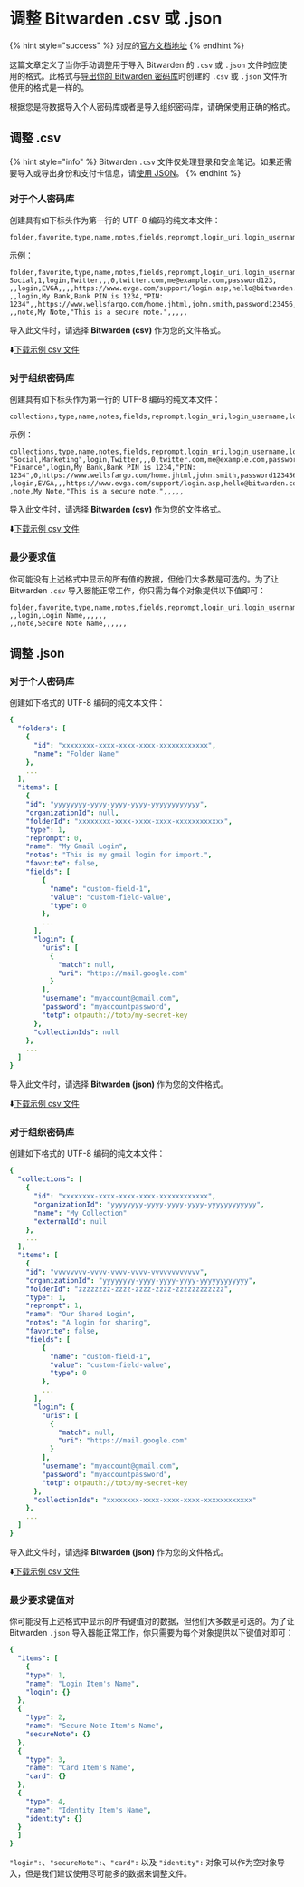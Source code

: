 # 调整 Bitwarden .csv 或 .json

{% hint style="success" %}
对应的[官方文档地址](https://bitwarden.com/help/article/condition-bitwarden-import/)
{% endhint %}

这篇文章定义了当你手动调整用于导入 Bitwarden 的 `.csv` 或 `.json` 文件时应使用的格式。此格式与[导出你的 Bitwarden 密码库](export-vault-data.md)时创建的 `.csv` 或 `.json` 文件所使用的格式是一样的。

根据您是将数据导入个人密码库或者是导入组织密码库，请确保使用正确的格式。

## 调整 .csv <a href="#condition-a-csv" id="condition-a-csv"></a>

{% hint style="info" %}
Bitwarden `.csv` 文件仅处理登录和安全笔记。如果还需要导入或导出身份和支付卡信息，请[使用 JSON](condition-a-bitwarden-.csv-or-.json.md#condition-a-json)。
{% endhint %}

### 对于个人密码库 <a href="#for-your-personal-vault" id="for-your-personal-vault"></a>

创建具有如下标头作为第一行的 UTF-8 编码的纯文本文件：

```
folder,favorite,type,name,notes,fields,reprompt,login_uri,login_username,login_password,login_totp
```

示例：

```
folder,favorite,type,name,notes,fields,reprompt,login_uri,login_username,login_password,login_totp
Social,1,login,Twitter,,,0,twitter.com,me@example.com,password123,
,,login,EVGA,,,,https://www.evga.com/support/login.asp,hello@bitwarden.com,fakepassword,TOTPSEED123
,,login,My Bank,Bank PIN is 1234,"PIN: 1234",,https://www.wellsfargo.com/home.jhtml,john.smith,password123456,
,,note,My Note,"This is a secure note.",,,,,
```

导入此文件时，请选择 **Bitwarden (csv)** 作为您的文件格式。

⬇️[下载示例 csv 文件](https://assets.ctfassets.net/7rncvj1f8mw7/70BRfxAoqXCQXvNvBmpjyt/60a86b19b0d9a349478110b17d1fc698/bitwarden\_export.csv)

### 对于组织密码库 <a href="#for-your-organization" id="for-your-organization"></a>

创建具有如下标头作为第一行的 UTF-8 编码的纯文本文件：

```
collections,type,name,notes,fields,reprompt,login_uri,login_username,login_password,login_totp
```

示例：

```
collections,type,name,notes,fields,reprompt,login_uri,login_username,login_password,login_totp
"Social,Marketing",login,Twitter,,,0,twitter.com,me@example.com,password123,
"Finance",login,My Bank,Bank PIN is 1234,"PIN: 1234",0,https://www.wellsfargo.com/home.jhtml,john.smith,password123456,
,login,EVGA,,,https://www.evga.com/support/login.asp,hello@bitwarden.com,fakepassword,TOTPSEED123
,note,My Note,"This is a secure note.",,,,,
```

导入此文件时，请选择 **Bitwarden (csv)** 作为您的文件格式。

⬇️[下载示例 csv 文件](https://assets.ctfassets.net/7rncvj1f8mw7/4DdJLATeuhMYlE581pPErF/ef60b56917b58f59141ae9aa58b5a46d/bitwarden\_export\_org.csv)

### 最少要求值 <a href="#minimum-required-values" id="minimum-required-values"></a>

你可能没有上述格式中显示的所有值的数据，但他们大多数是可选的。为了让 Bitwarden `.csv` 导入器能正常工作，你只需为每个对象提供以下值即可：

```
folder,favorite,type,name,notes,fields,reprompt,login_uri,login_username,login_password,login_totp
,,login,Login Name,,,,,,
,,note,Secure Note Name,,,,,,
```

## 调整 .json <a href="#condition-a-json" id="condition-a-json"></a>

### 对于个人密码库 <a href="#for-your-personal-vault" id="for-your-personal-vault"></a>

创建如下格式的 UTF-8 编码的纯文本文件：

```yaml
{
  "folders": [
    {
      "id": "xxxxxxxx-xxxx-xxxx-xxxx-xxxxxxxxxxxx",
      "name": "Folder Name"
    },
    ...
  ],
  "items": [
    {
    "id": "yyyyyyyy-yyyy-yyyy-yyyy-yyyyyyyyyyyy",
    "organizationId": null,
    "folderId": "xxxxxxxx-xxxx-xxxx-xxxx-xxxxxxxxxxxx",
    "type": 1,
    "reprompt": 0,
    "name": "My Gmail Login",
    "notes": "This is my gmail login for import.",
    "favorite": false,
    "fields": [
        {
          "name": "custom-field-1",
          "value": "custom-field-value",
          "type": 0
        },
        ...
      ],
      "login": {
        "uris": [
          {
            "match": null,
            "uri": "https://mail.google.com"
          }
        ],
        "username": "myaccount@gmail.com",
        "password": "myaccountpassword",
        "totp": otpauth://totp/my-secret-key
      },
      "collectionIds": null
    },
    ...
  ]
}
```

导入此文件时，请选择 **Bitwarden (json)** 作为您的文件格式。

⬇️[下载示例 csv 文件](https://assets.ctfassets.net/7rncvj1f8mw7/2gWg0hxdS1y4a3SSZnesDN/3baec2b17ce618ec2296cd4dbcbd8f31/bitwarden\_export.json)

### 对于组织密码库 <a href="#for-your-organization" id="for-your-organization"></a>

创建如下格式的 UTF-8 编码的纯文本文件：

```yaml
{
  "collections": [
    {
      "id": "xxxxxxxx-xxxx-xxxx-xxxx-xxxxxxxxxxxx",
      "organizationId": "yyyyyyyy-yyyy-yyyy-yyyy-yyyyyyyyyyyy",
      "name": "My Collection"
      "externalId": null
    },
    ...
  ],
  "items": [
    {
    "id": "vvvvvvvv-vvvv-vvvv-vvvv-vvvvvvvvvvvv",
    "organizationId": "yyyyyyyy-yyyy-yyyy-yyyy-yyyyyyyyyyyy",
    "folderId": "zzzzzzzz-zzzz-zzzz-zzzz-zzzzzzzzzzzz",
    "type": 1,
    "reprompt": 1,
    "name": "Our Shared Login",
    "notes": "A login for sharing",
    "favorite": false,
    "fields": [
        {
          "name": "custom-field-1",
          "value": "custom-field-value",
          "type": 0
        },
        ...
      ],
      "login": {
        "uris": [
          {
            "match": null,
            "uri": "https://mail.google.com"
          }
        ],
        "username": "myaccount@gmail.com",
        "password": "myaccountpassword",
        "totp": otpauth://totp/my-secret-key
      },
      "collectionIds": "xxxxxxxx-xxxx-xxxx-xxxx-xxxxxxxxxxxx"
    },
    ...
  ]
}
```

导入此文件时，请选择 **Bitwarden (json)** 作为您的文件格式。

⬇️[下载示例 csv 文件](https://assets.ctfassets.net/7rncvj1f8mw7/3qTuEXkLZiEXewdcHxzttW/a6f4ba7f7ac5fbe94059d1d9416074f4/bitwarden\_org\_export.json)

### 最少要求键值对 <a href="#minimum-required-key-value-pairs" id="minimum-required-key-value-pairs"></a>

你可能没有上述格式中显示的所有键值对的数据，但他们大多数是可选的。为了让 Bitwarden `.json` 导入器能正常工作，你只需要为每个对象提供以下键值对即可：

```yaml
{
  "items": [
    {
    "type": 1,
    "name": "Login Item's Name",
    "login": {}                         
  },
  {
    "type": 2,
    "name": "Secure Note Item's Name",
    "secureNote": {}                     
  },
  {
    "type": 3,
    "name": "Card Item's Name",
    "card": {}                         
  },
  {
    "type": 4,
    "name": "Identity Item's Name",
    "identity": {}                     
  }
  ]
}
```

`"login":`、`"secureNote":`、`"card":` 以及 `"identity":` 对象可以作为空对象导入，但是我们建议使用尽可能多的数据来调整文件。
